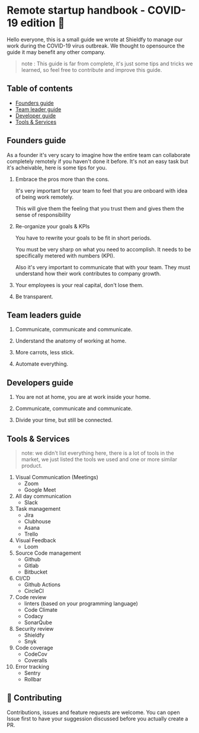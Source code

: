 #  Remote startup handbook - COVID-19 edition 👋

Hello everyone, this is a small guide we wrote at Shieldfy to manage our work during the COVID-19 virus outbreak. We thought to opensource the guide it may benefit any other company.

> note : This guide is far from complete, it's just some tips and tricks we learned, so feel free to contribute and improve this guide.

## Table of contents

* [Founders guide](#founders-guide)
* [Team leader guide](#team-leaders-guide)
* [Developer guide](#developers-guide)
* [Tools & Services](#tools--services)


## Founders guide

As a founder it's very scary to imagine how the entire team can collaborate completely remotely if you haven't done it before. 
It's not an easy task but it's acheivable, here is some tips for you.

1. Embrace the pros more than the cons.
   
   It's very important for your team to feel that you are onboard with idea of being work remotely. 
   
   This will give them the feeling that you trust them and gives them the sense of responsibility

2. Re-organize your goals & KPIs
   
   You have to rewrite your goals to be fit in short periods.

   You must be very sharp on what you need to accomplish. It needs to be specifically metered with numbers (KPI).

   Also it's very important to communicate that with your team. They must understand how their work contributes to company growth.

3. Your employees is your real capital, don't lose them.

4. Be transparent.


## Team leaders guide

1. Communicate, communicate and communicate.

2. Understand the anatomy of working at home.

3. More carrots, less stick.

4. Automate everything.


## Developers guide

1. You are not at home, you are at work inside your home.

2. Communicate, communicate and communicate.

3. Divide your time, but still be connected.


## Tools & Services

> note: we didn't list everything here, there is a lot of tools in the market, we just listed the tools we used and one or more similar product.

1. Visual Communication (Meetings)
    - Zoom
    - Google Meet
2. All day communication
    - Slack
3. Task management
    - Jira
    - Clubhouse
    - Asana
    - Trello
4. Visual Feedback 
    - Loom
5. Source Code management
    - Github
    - Gitlab
    - Bitbucket
6. CI/CD
    - Github Actions
    - CircleCI
7. Code review
    - linters (based on your programming language)
    - Code Climate
    - Codacy
    - SonarQube 
7. Security review
    - Shieldfy
    - Snyk
9. Code coverage
    - CodeCov
    - Coveralls
10. Error tracking
    - Sentry
    - Rollbar
## 🤝 Contributing

Contributions, issues and feature requests are welcome.
You can open Issue first to have your suggession discussed before you actually create a PR.